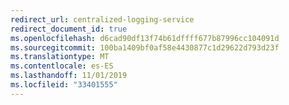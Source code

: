 ```yaml
---
redirect_url: centralized-logging-service
redirect_document_id: true
ms.openlocfilehash: d6cad90df13f74b61dffff677b87996cc104091d
ms.sourcegitcommit: 100ba1409bf0af58e4430877c1d29622d793d23f
ms.translationtype: MT
ms.contentlocale: es-ES
ms.lasthandoff: 11/01/2019
ms.locfileid: "33401555"
---
```

